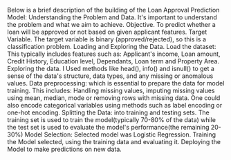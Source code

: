 Below is a brief description of the building of the Loan Approval Prediction Model:
Understanding the Problem and Data. It's important to understand the problem and what we aim to achieve.
Objective.  To predict whether a loan will be approved or not based on given applicant features.
Target Variable. The target variable is binary (approved/rejected), so this is a classification problem.
Loading and Exploring the Data. Load the dataset: This typically includes features such as: Applicant's income, Loan amount, Credit History, Education level, Dependants, Loan term and Property Area.
Exploring the data. I Used methods like head(), info() and isnull() to get a sense of the data's structure, data types, and any missing or anomalous values.
Data preprocessing: which is essential to prepare the data for model training. This includes: Handling missing values, imputing missing values using mean, median, mode or removing rows with missing data. One could also encode categorical variables using methods such as label encoding or one-hot encoding.
Splitting the Data: into training and testing sets. The training set is used to train the model(typically 70-80% of the data) while the test set is used to evaluate the model's performance(the remaining 20-30%)
Model Selection: Selected model was Logistic Regression.
Training the Model selected, using the training data and evaluating it.
Deploying the Model to make predictions on new data.



